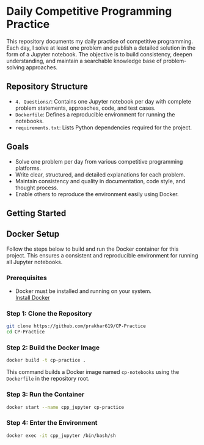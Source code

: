 # Daily Competitive Programming Practice

This repository documents my daily practice of competitive programming. Each day, I solve at least one problem and publish a detailed solution in the form of a Jupyter notebook. The objective is to build consistency, deepen understanding, and maintain a searchable knowledge base of problem-solving approaches.

## Repository Structure

- `4. Questions/`: Contains one Jupyter notebook per day with complete problem statements, approaches, code, and test cases.
- `Dockerfile`: Defines a reproducible environment for running the notebooks.
- `requirements.txt`: Lists Python dependencies required for the project.

## Goals

- Solve one problem per day from various competitive programming platforms.
- Write clear, structured, and detailed explanations for each problem.
- Maintain consistency and quality in documentation, code style, and thought process.
- Enable others to reproduce the environment easily using Docker.

## Getting Started

## Docker Setup

Follow the steps below to build and run the Docker container for this project. This ensures a consistent and reproducible environment for running all Jupyter notebooks.

### Prerequisites

- Docker must be installed and running on your system.  
  [Install Docker](https://docs.docker.com/get-docker/)

### Step 1: Clone the Repository

```bash
git clone https://github.com/prakhar619/CP-Practice
cd CP-Practice
```

### Step 2: Build the Docker Image

```bash
docker build -t cp-practice .
```

This command builds a Docker image named `cp-notebooks` using the `Dockerfile` in the repository root.

### Step 3: Run the Container

```bash
docker start --name cpp_jupyter cp-practice
```
### Step 4: Enter the Environment 
```bash
docker exec -it cpp_jupyter /bin/bash/sh
```

